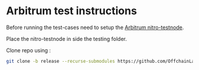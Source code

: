 # Arbitrum test instructions

Before running the test-cases need to setup the [Arbitrum nitro-testnode](https://github.com/OffchainLabs/nitro-testnode).

Place the nitro-testnode in side the testing folder.

Clone repo using :
```bash
git clone -b release --recurse-submodules https://github.com/OffchainLabs/nitro-testnode.git

```